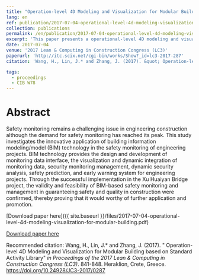 ```yaml
---
title: "Operation-level 4D Modeling and Visualization for Modular Building based on Standard Activity Library"
lang: en
ref: publication/2017-07-04-operational-level-4d-modeling-visualization-for-modular-building
collection: publications
permalink: /en/publication/2017-07-04-operational-level-4d-modeling-visualization-for-modular-building
excerpt: 'This paper presents a operational-level 4D modeling and visualization method for modular construction based on standard activity library.'
date: 2017-07-04
venue: '2017 Lean & Computing in Construction Congress (LC3)'
paperurl: 'http://itc.scix.net/cgi-bin/works/Show?_id=lc3-2017-287'
citation: 'Wang, H., Lin, J.* and Zhang, J. (2017). &quot; Operation-level 4D Modeling and Visualization for Modular Building based on Standard Activity Library&quot; <i>in LC3 2017: Proceedings of the Joint Conference on Computing in Construction (JC3)</i>. 841-848. Heraklion, Crete, Greece. https://doi.org/10.24928/JC3-2017/0287'

tags: 
  - proceedings
  - CIB W78
---
```



Abstract
====

Safety monitoring remains a challenging issue in engineering construction although the demand for safety monitoring has reached its peak. This study investigates the innovative application of building information modeling/model (BIM) technology in the safety monitoring of engineering projects. BIM technology provides the design and development of monitoring data interface, the visualization and dynamic integration of monitoring data, security monitoring management, dynamic security analysis, safety prediction, and early warning system for engineering projects. Through the successful implementation in the Xu Huaiyan  Bridge project, the validity and feasibility of BIM-based safety monitoring and management in guaranteeing safety and quality in construction were confirmed, thereby proving that it would worthy of further application and promotion. 

[Download paper here]({{ site.baseurl }}/files/2017-07-04-operational-level-4d-modeling-visualization-for-modular-building.pdf)

[Download paper here](http://itc.scix.net/cgi-bin/works/Show?_id=lc3-2017-287)

Recommended citation: Wang, H., Lin, J.* and Zhang, J. (2017). &quot; Operation-level 4D Modeling and Visualization for Modular Building based on Standard Activity Library&quot; <i>in Proceedings of the 2017 Lean & Computing in Construction Congress (LC3)</i>. 841-848. Heraklion, Crete, Greece. https://doi.org/10.24928/JC3-2017/0287